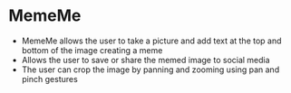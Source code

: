 # MemeMe

- MemeMe allows the user to take a picture and add text at the top and bottom of the image creating a meme
- Allows the user to save or share the memed image to social media
- The user can crop the image by panning and zooming using pan and pinch gestures


